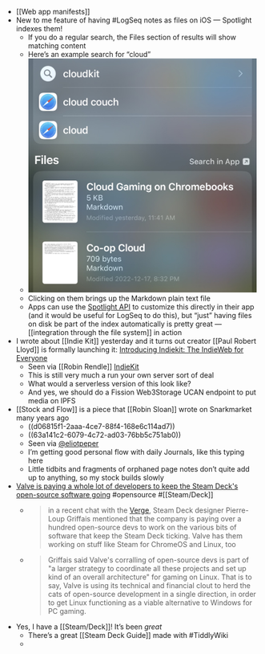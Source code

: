 - [[Web app manifests]]
- New to me feature of having #LogSeq notes as files on iOS — Spotlight indexes them!
	- If you do a regular search, the Files section of results will show matching content
	- Here’s an example search for “cloud”
	- ![2022-12-19-21-14-26.jpeg](../assets/2022-12-19-21-14-26.jpeg)
	- Clicking on them brings up the Markdown plain text file
	- Apps can use the [Spotlight API](https://developer.apple.com/documentation/foundation/spotlight) to customize this directly in their app (and it would be useful for LogSeq to do this), but “just” having files on disk be part of the index automatically is pretty great — [[integration through the file system]] in action
- I wrote about [[Indie Kit]] yesterday and it turns out creator [[Paul Robert Lloyd]] is formally launching it: [Introducing Indiekit: The IndieWeb for Everyone](https://paulrobertlloyd.com/articles/2022/12/indiekit/)
	- Seen via [[Robin Rendle]] [IndieKit](https://www.robinrendle.com/notes/indiekit/)
	- This is still very much a run your own server sort of deal
	- What would a serverless version of this look like?
	- And yes, we should do a Fission Web3Storage UCAN endpoint to put media on IPFS
- [[Stock and Flow]] is a piece that [[Robin Sloan]] wrote on Snarkmarket many years ago
	- ((d06815f1-2aaa-4ce7-88f4-168e6c114ad7))
	- ((63a141c2-6079-4c72-ad03-76bb5c751ab0))
	- Seen via [@eliotpeper](https://twitter.com/eliotpeper/status/1605064474565562368)
	- I’m getting good personal flow with daily Journals, like this typing here
	- Little tidbits and fragments of orphaned page notes don’t quite add up to anything, so my stock builds slowly
- [Valve is paying a whole lot of developers to keep the Steam Deck's open-source software going](https://www.pcgamer.com/valve-is-paying-a-whole-lot-of-developers-to-keep-the-steam-decks-open-source-software-going/) #opensource #[[Steam/Deck]]
	- > in a recent chat with the [Verge](https://www.theverge.com/23499215/valve-steam-deck-interview-late-2022), Steam Deck designer Pierre-Loup Griffais mentioned that the company is paying over a hundred open-source devs to work on the various bits of software that keep the Steam Deck ticking. Valve has them working on stuff like Steam for ChromeOS and Linux, too
	- > Griffais said Valve's corralling of open-source devs is part of "a larger strategy to coordinate all these projects and set up kind of an overall architecture" for gaming on Linux. That is to say, Valve is using its technical and financial clout to herd the cats of open-source development in a single direction, in order to get Linux functioning as a viable alternative to Windows for PC gaming.
- Yes, I have a [[Steam/Deck]]! It’s been _great_
	- There’s a great [[Steam Deck Guide]] made with #TiddlyWiki
	-